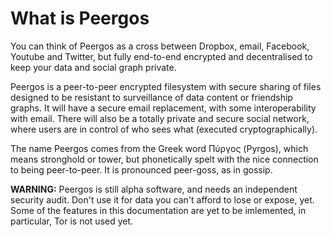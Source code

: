 # What is Peergos

You can think of Peergos as a cross between Dropbox, email, Facebook, Youtube and Twitter, but fully end-to-end encrypted and decentralised to keep your data and social graph private.

Peergos is a peer-to-peer encrypted filesystem with secure sharing of files designed to be resistant to surveillance of data content or friendship graphs. It will have a secure email replacement, with some interoperability with email. There will also be a totally private and secure social network, where users are in control of who sees what (executed cryptographically).

The name Peergos comes from the Greek word Πύργος (Pyrgos), which means stronghold or tower, but phonetically spelt with the nice connection to being peer-to-peer. It is pronounced peer-goss, as in gossip. 

**WARNING:** Peergos is still alpha software, and needs an independent security audit. Don't use it for data you can't afford to lose or expose, yet. Some of the features in this documentation are yet to be imlemented, in particular, Tor is not used yet. 